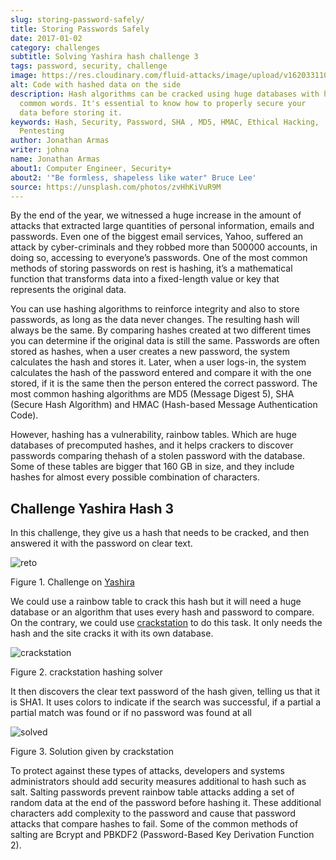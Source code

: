 ```yaml
---
slug: storing-password-safely/
title: Storing Passwords Safely
date: 2017-01-02
category: challenges
subtitle: Solving Yashira hash challenge 3
tags: password, security, challenge
image: https://res.cloudinary.com/fluid-attacks/image/upload/v1620331103/blog/storing-password-safely/cover_qrhopx.webp
alt: Code with hashed data on the side
description: Hash algorithms can be cracked using huge databases with hashed
  common words. It's essential to know how to properly secure your
  data before storing it.
keywords: Hash, Security, Password, SHA , MD5, HMAC, Ethical Hacking,
  Pentesting
author: Jonathan Armas
writer: johna
name: Jonathan Armas
about1: Computer Engineer, Security+
about2: '"Be formless, shapeless like water" Bruce Lee'
source: https://unsplash.com/photos/zvHhKiVuR9M
---
```


By the end of the year, we witnessed a huge increase in the amount of
attacks that extracted large quantities of personal information, emails
and passwords. Even one of the biggest email services, Yahoo, suffered
an attack by cyber-criminals and they robbed more than 500000 accounts,
in doing so, accessing to everyone’s passwords. One of the most common
methods of storing passwords on rest is hashing, it’s a mathematical
function that transforms data into a fixed-length value or key that
represents the original data.

You can use hashing algorithms to reinforce integrity and also to store
passwords, as long as the data never changes. The resulting hash will
always be the same. By comparing hashes created at two different times
you can determine if the original data is still the same. Passwords are
often stored as hashes, when a user creates a new password, the system
calculates the hash and stores it. Later, when a user logs-in, the
system calculates the hash of the password entered and compare it with
the one stored, if it is the same then the person entered the correct
password. The most common hashing algorithms are MD5 (Message Digest 5),
SHA (Secure Hash Algorithm) and HMAC (Hash-based Message Authentication
Code).

However, hashing has a vulnerability, rainbow tables. Which are huge
databases of precomputed hashes, and it helps crackers to discover
passwords comparing thehash of a stolen password with the database. Some
of these tables are bigger that 160 GB in size, and they include hashes
for almost every possible combination of characters.

## Challenge Yashira Hash 3

In this challenge, they give us a hash that needs to be cracked, and
then answered it with the password on clear text.

<div class="imgblock">

![reto](https://res.cloudinary.com/fluid-attacks/image/upload/v1620331102/blog/storing-password-safely/reto_my4yzp.webp)

<div class="title">

Figure 1. Challenge on
[Yashira](http://www.yashira.org/index.php?mode=Retos&resp=inforeto&level=3)

</div>

</div>

We could use a rainbow table to crack this hash but it will need a huge
database or an algorithm that uses every hash and password to compare.
On the contrary, we could use [crackstation](https://crackstation.net/)
to do this task. It only needs the hash and the site cracks it with its
own database.

<div class="imgblock">

![crackstation](https://res.cloudinary.com/fluid-attacks/image/upload/v1620331101/blog/storing-password-safely/crackstation_xfn4yc.webp)

<div class="title">

Figure 2. crackstation hashing solver

</div>

</div>

It then discovers the clear text password of the hash given, telling us
that it is SHA1. It uses colors to indicate if the search was
successful, if a partial a partial match was found or if no password was
found at all

<div class="imgblock">

![solved](https://res.cloudinary.com/fluid-attacks/image/upload/v1620331102/blog/storing-password-safely/solved_vookhd.webp)

<div class="title">

Figure 3. Solution given by crackstation

</div>

</div>

To protect against these types of attacks, developers and systems
administrators should add security measures additional to hash such as
salt. Salting passwords prevent rainbow table attacks adding a set of
random data at the end of the password before hashing it. These
additional characters add complexity to the password and cause that
password attacks that compare hashes to fail. Some of the common methods
of salting are Bcrypt and PBKDF2 (Password-Based Key Derivation Function
2).
